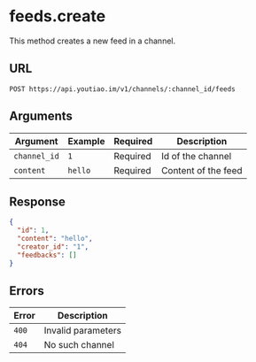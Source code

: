 # feeds.create

This method creates a new feed in a channel.


## URL

`POST https://api.youtiao.im/v1/channels/:channel_id/feeds`


## Arguments

| Argument     | Example | Required | Description         |
| ------------ | ------- | -------- | ------------------- |
| `channel_id` | `1`     | Required | Id of the channel   |
| `content`    | `hello` | Required | Content of the feed |


## Response

```json
{
  "id": 1,
  "content": "hello",
  "creator_id": "1",
  "feedbacks": []
}
```


## Errors

| Error | Description        |
| ----- | ------------------ |
| `400` | Invalid parameters |
| `404` | No such channel    |
